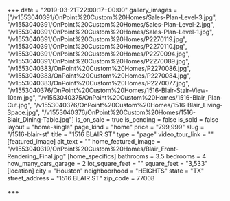 +++
date = "2019-03-21T22:00:17+00:00"
gallery_images = ["/v1553040391/OnPoint%20Custom%20Homes/Sales-Plan-Level-3.jpg", "/v1553040391/OnPoint%20Custom%20Homes/Sales-Plan-Level-2.jpg", "/v1553040391/OnPoint%20Custom%20Homes/Sales-Plan-Level-1.jpg", "/v1553040391/OnPoint%20Custom%20Homes/P2270119.jpg", "/v1553040391/OnPoint%20Custom%20Homes/P2270110.jpg", "/v1553040391/OnPoint%20Custom%20Homes/P2270094.jpg", "/v1553040391/OnPoint%20Custom%20Homes/P2270089.jpg", "/v1553040383/OnPoint%20Custom%20Homes/P2270086.jpg", "/v1553040383/OnPoint%20Custom%20Homes/P2270084.jpg", "/v1553040383/OnPoint%20Custom%20Homes/P2270077.jpg", "/v1553040376/OnPoint%20Custom%20Homes/1516-Blair-Stair-View-10am.jpg", "/v1553040375/OnPoint%20Custom%20Homes/1516-Blair_Plan-Cut.jpg", "/v1553040376/OnPoint%20Custom%20Homes/1516-Blair_Living-Space.jpg", "/v1553040376/OnPoint%20Custom%20Homes/1516-Blair_Dining-Table.jpg"]
is_on_sale = true
is_pending = false
is_sold = false
layout = "home-single"
page_kind = "home"
price = "799,999"
slug = "/1516-blair-st"
title = "1516 BLAIR ST"
type = "page"
video_tour_link = ""
[featured_image]
alt_text = ""
home_featured_image = "/v1553040319/OnPoint%20Custom%20Homes/Blair_Front-Rendering_Final.jpg"
[home_specifics]
bathrooms = 3.5
bedrooms = 4
how_many_cars_garage = 2
lot_square_feet = ""
square_feet = "3,533"
[location]
city = "Houston"
neighboorhood = "HEIGHTS"
state = "TX"
street_address = "1516 BLAIR ST"
zip_code = 77008

+++
